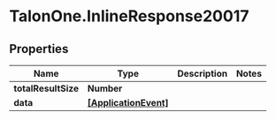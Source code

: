 # TalonOne.InlineResponse20017

## Properties
Name | Type | Description | Notes
------------ | ------------- | ------------- | -------------
**totalResultSize** | **Number** |  | 
**data** | [**[ApplicationEvent]**](ApplicationEvent.md) |  | 


